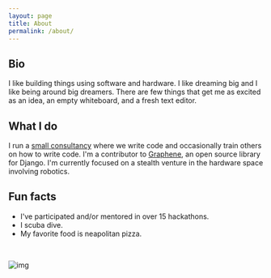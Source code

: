 ```yaml
---
layout: page
title: About
permalink: /about/
---
```


## Bio

I like building things using software and hardware. I like dreaming big and I like being around big dreamers. There are few things that get me as excited as an idea, an empty whiteboard, and a fresh text editor. 

## What I do

I run a [small consultancy](https://www.thenorthstarlabs.com) where we write code and occasionally train others on how to write code. I'm a contributor to [Graphene](https://github.com/graphql-python/graphene-django), an open source library for Django. I'm currently focused on a stealth venture in the hardware space involving robotics.

## Fun facts

* I've participated and/or mentored in over 15 hackathons. 
* I scuba dive.
* My favorite food is neapolitan pizza.

<br/>

![img](http://i.imgur.com/vpvRCg7.png)
